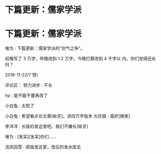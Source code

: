 # 下篇更新：儒家学派

# 下篇更新：儒家学派

唯为 : 下篇更新：儒家学派的“剑气之争”。

前晚写了 3 万字，昨晚改到 1.2 万字，今晚打算改到 4 千字以 内。你们觉得还长吗？

2018-11-22(7 赞)

评论区： 努力进步 : 不长

hp : 能不能不要再改了

小白兔 : 太短了

小白兔 : 希望看点长文章[呲牙]，求四万字版本 大灰狼 : 蛮好[微笑]

李洋洋 : 长版的发这里吧。我们不嫌长[呲牙]

唯为 : [发呆][发呆]你们……

流风回雪 : 原版发这里，改后的发水库去